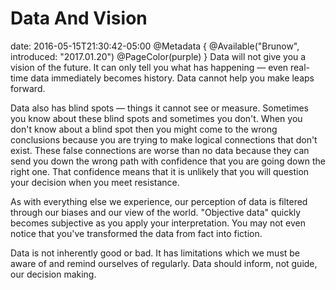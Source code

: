 # Data And Vision
date: 2016-05-15T21:30:42-05:00
@Metadata {
  @Available("Brunow", introduced: "2017.01.20")
  @PageColor(purple)
}
Data will not give you a vision of the future. It can only tell you what has happening &mdash; even real-time data immediately becomes history. Data cannot help you make leaps forward.

Data also has blind spots &mdash; things it cannot see or measure. Sometimes you know about these blind spots and sometimes you don't. When you don't know about a blind spot then you might come to the wrong conclusions because you are trying to make logical connections that don't exist. These false connections are worse than no data because they can send you down the wrong path with confidence that you are going down the right one. That confidence means that it is unlikely that you will question your decision when you meet resistance.

As with everything else we experience, our perception of data is filtered through our biases and our view of the world. "Objective data" quickly becomes subjective as you apply your interpretation. You may not even notice that you've transformed the data from fact into fiction.

Data is not inherently good or bad. It has limitations which we must be aware of and remind ourselves of regularly. Data should inform, not guide, our decision making.
